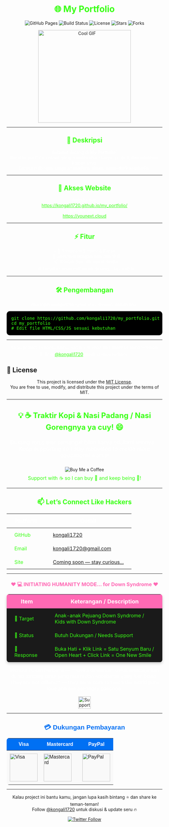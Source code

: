 <h1 align="center" style="color:#39ff14;">🌐 My Portfolio</h1>

<p align="center">
  <img src="https://img.shields.io/badge/GitHub%20Pages-Live-brightgreen?style=for-the-badge&logo=github&logoColor=white" alt="GitHub Pages" />
  <img src="https://img.shields.io/badge/build-passing-brightgreen?style=for-the-badge&logo=github" alt="Build Status" />
  <img src="https://img.shields.io/badge/license-MIT-blueviolet?style=for-the-badge&logo=open-source&logoColor=white" alt="License" />
  <img src="https://img.shields.io/github/stars/kongali1720/my_portfolio?style=for-the-badge&logo=github" alt="Stars" />
  <img src="https://img.shields.io/github/forks/kongali1720/my_portfolio?style=for-the-badge&logo=github" alt="Forks" />
</p>

<p align="center">
  <img src="https://media3.giphy.com/media/v1.Y2lkPTc5MGI3NjExYXZxaGdqcmkwbnFncXNtMTE3d2swYndqcHM5cXZ3amxsdXVxcnpvaSZlcD12MV9pbnRlcm5hbF9naWZfYnlfaWQmY3Q9Zw/8GqctmCjZjSL8StnCy/giphy.gif" alt="Cool GIF" width="300" />
</p>

---

<h2 align="center" style="color:#39ff14;">📖 Deskripsi</h2>

<p align="center" style="color:#ffffff;">
Selamat datang di <b>My Portfolio</b>!<br>
Website portfolio pribadi yang menampilkan karya, project, dan informasi kontak saya.<br>
Didesain dengan tampilan <b>modern, clean, neon-dark aesthetic</b>.
</p>

---

<h2 align="center" style="color:#39ff14;">🚀 Akses Website</h2>

<p align="center" style="color:#ffffff;">
Website live: <br>
<a href="https://kongali1720.github.io/my_portfolio/" target="_blank" style="color:#39ff14;">https://kongali1720.github.io/my_portfolio/</a><br>
Website utama: <br>
<a href="https://younext.cloud" target="_blank" style="color:#39ff14;">https://younext.cloud</a>
</p>

---

<h2 align="center" style="color:#39ff14;">⚡ Fitur</h2>

<p align="center" style="color:#ffffff;">
- 💼 Showcase Project & Karya<br>
- 📝 Deskripsi pengalaman dan skill<br>
- 📫 Kontak dan link sosial media<br>
- 🌐 Tampilan responsif untuk desktop dan mobile
</p>

---

<h2 align="center" style="color:#39ff14;">🛠️ Pengembangan</h2>

<p align="center" style="color:#ffffff;">
Jika ingin mengembangkan atau menambahkan fitur:
</p>

<p align="center" style="color:#ffffff;">
<pre style="background-color:#000000; color:#39ff14; padding:15px; border-radius:10px;">
git clone https://github.com/kongali1720/my_portfolio.git
cd my_portfolio
# Edit file HTML/CSS/JS sesuai kebutuhan
</pre>
</p>

---

<p align="center" style="color:#ffffff;">
Kalau project ini bantu kamu, kasih ⭐ di repo dan share ke teman-teman!  
Follow <a href="https://twitter.com/kongali1720" target="_blank" style="color:#39ff14;">@kongali1720</a> untuk update terbaru.
</p>

## 📜 License
<p align="center">
This project is licensed under the <a href="LICENSE">MIT License</a>.<br>
You are free to use, modify, and distribute this project under the terms of MIT.
</p>



---

<h3 align="center" style="color:#39ff14; font-size:1.5rem;">
💡 ☕ Traktir Kopi & Nasi Padang / Nasi Gorengnya ya cuy! 😄
</h3>

<div align="center">

<p style="color:#ffffff; font-size:1.1rem;">
Dukung terus biar semangat bikin karya edukatif lainnya...  
Keep supporting so I stay motivated to create more educational works!
</p>

<a href="https://www.paypal.com/paypalme/bungtempong99" target="_blank" style="text-decoration:none;">
  <img 
    src="https://img.shields.io/badge/Buy%20Me%20a%20Coffee-☕-FF6600?style=for-the-badge&logo=paypal&logoColor=white" 
    alt="Buy Me a Coffee" 
    style="margin-top:10px;"
  />
</a>

<p style="color:#39ff14; font-size:1rem; margin-top:8px;">
Support with ☕ so I can buy 🍜 and keep being 🧠!
</p>

</div>

---

<h2 align="center" style="color:#39ff14;">📫 Let’s Connect Like Hackers</h2>

<div align="center">

<table style="margin: 0 auto; border-collapse: collapse;">
  <thead>
    <tr>
      <th style="padding: 12px 25px; font-size: 18px; color:#ffffff;">Platform</th>
      <th style="padding: 12px 25px; font-size: 18px; color:#ffffff;">Detail</th>
    </tr>
  </thead>
  <tbody>
    <tr>
      <td style="padding: 12px 25px; color:#39ff14;">GitHub</td>
      <td style="padding: 12px 25px;"><a href="https://github.com/kongali1720" target="_blank">kongali1720</a></td>
    </tr>
    <tr>
      <td style="padding: 12px 25px; color:#39ff14;">Email</td>
      <td style="padding: 12px 25px;"><a href="mailto:kongali1720@gmail.com">kongali1720@gmail.com</a></td>
    </tr>
    <tr>
      <td style="padding: 12px 25px; color:#39ff14;">Site</td>
      <td style="padding: 12px 25px;"><a href="https://younext.cloud" target="_blank">Coming soon — stay curious...</a></td>
    </tr>
  </tbody>
</table>

</div>

---

<h3 align="center" style="color:#ff69b4;">❤️ 💻 INITIATING HUMANITY MODE... for Down Syndrome ❤️</h3>

<div align="center">

<table style="margin: 0 auto; border-collapse: collapse; box-shadow: 0 4px 10px rgba(0,0,0,0.2); border-radius: 8px; overflow: hidden;">
  <thead style="background-color:#ff69b4; color:white;">
    <tr>
      <th style="padding: 12px 25px; font-size: 18px;">Item</th>
      <th style="padding: 12px 25px; font-size: 18px;">Keterangan / Description</th>
    </tr>
  </thead>
  <tbody style="background-color:#1a1a1a; color:#39ff14;">
    <tr>
      <td style="padding: 12px 25px;">🎯 Target</td>
      <td style="padding: 12px 25px;">Anak-anak Pejuang Down Syndrome / Kids with Down Syndrome</td>
    </tr>
    <tr>
      <td style="padding: 12px 25px;">📡 Status</td>
      <td style="padding: 12px 25px;">Butuh Dukungan / Needs Support</td>
    </tr>
    <tr>
      <td style="padding: 12px 25px;">🧠 Response</td>
      <td style="padding: 12px 25px;">Buka Hati + Klik Link = Satu Senyum Baru / Open Heart + Click Link = One New Smile</td>
    </tr>
  </tbody>
</table>

<p align="center" style="margin-top:15px; color:white; font-size:1rem;">
Mereka bukan berbeda — mereka dilahirkan untuk mengajarkan dunia tentang cinta yang murni dan kesabaran yang luar biasa.<br>
They are not different — they were born to teach the world pure love and extraordinary patience.
</p>

<p align="center" style="margin-top: 15px;">
  <a href="https://mydonation4ds.github.io/" target="_blank" style="display: inline-block; text-decoration:none;">
    <img 
      src="https://img.shields.io/badge/SUPPORT--NOW-%23FF6600?style=for-the-badge&logo=heart&logoColor=white&labelColor=FF6600&color=FF4500&logoWidth=15" 
      alt="Support Now" 
      style="height: 40px;"
    />
  </a>
</p>

---

<section align="center" style="font-family: Arial, sans-serif;">

<h2 style="margin-bottom: 15px; color: #0070f3;">💳 Dukungan Pembayaran</h2>

<table align="center" style="margin: 0 auto; border-collapse: collapse; border-radius: 8px; overflow: hidden;">
  <thead style="background-color: #0070f3; color: white;">
    <tr>
      <th style="padding: 10px 20px; font-size: 16px;">Visa</th>
      <th style="padding: 10px 20px; font-size: 16px;">Mastercard</th>
      <th style="padding: 10px 20px; font-size: 16px;">PayPal</th>
    </tr>
  </thead>
  <tbody style="background-color: #f9f9f9;">
    <tr>
      <td style="padding: 10px;">
        <img src="https://upload.wikimedia.org/wikipedia/commons/thumb/4/41/Visa_Logo.png/120px-Visa_Logo.png" alt="Visa" width="90" />
      </td>
      <td style="padding: 10px;">
        <img src="https://upload.wikimedia.org/wikipedia/commons/thumb/2/2a/Mastercard-logo.svg/120px-Mastercard-logo.svg.png" alt="Mastercard" width="90" />
      </td>
      <td style="padding: 10px;">
        <img src="https://upload.wikimedia.org/wikipedia/commons/thumb/3/39/PayPal_logo.svg/120px-PayPal_logo.svg.png" alt="PayPal" width="90" />
      </td>
    </tr>
  </tbody>
</table>

</section>

---

<p align="center" style="margin-top: 15px;">
  Kalau project ini bantu kamu, jangan lupa kasih bintang ⭐ dan share ke teman-teman!<br>
  Follow <a href="https://twitter.com/kongali1720" target="_blank">@kongali1720</a> untuk diskusi & update seru 🔥
</p>

<p align="center" style="margin-top: 10px;">
  <a href="https://twitter.com/kongali1720" target="_blank">
    <img src="https://img.shields.io/twitter/follow/kongali1720?style=social" alt="Twitter Follow" />
  </a>
</p>

